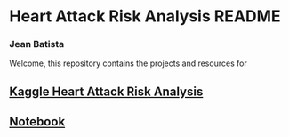 # Heart Attack Risk Analysis README
### Jean Batista 

Welcome, this repository contains the projects and resources for 
## [Kaggle Heart Attack Risk Analysis](https://www.kaggle.com/competitions/heart-attack-risk-analysis)

## [Notebook](https://github.com/Jbat005/ML-Heart-Attack-Risk-Model/blob/main/training_model.ipynb)
